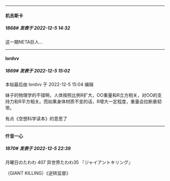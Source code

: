 

*****

####  机吉斯卡  
##### 1868#       发表于 2022-12-5 14:32

这一期NETA巨人…



*****

####  lordvv  
##### 1869#       发表于 2022-12-5 15:02

 本帖最后由 lordvv 于 2022-12-5 15:04 编辑 

妹子的物理学的不错啊，人体按照比例R扩大，OO重量和R立方相关，对OO的支持力和R平方相关。而如果身体材质不变的话，R增大一定程度，重量会拉断悬韧带。

有点《空想科学读本》的意思了



*****

####  仟音一心  
##### 1870#       发表于 2022-12-5 22:39

月曜日のたわわ 407 异世界たわわ35 『ジャイアントキリング』

（GIANT KILLING）《逆转监督》

